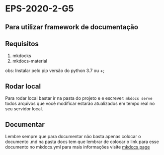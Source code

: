 # EPS-2020-2-G5

## Para utilizar framework de documentação

## Requisitos
1. mkdocks
2. mkdocs-material

obs: Instalar pelo pip versão do python 3.7 ou +;

## Rodar local   
Para rodar local bastar ir na pasta do projeto e e escrever: `mkdocs serve`
todos arquivos que você modificar estarão atualizados em tempo real no seu
servidor local.

## Documentar
Lembre sempre que para documentar não basta apenas colocar o documento .md na
pasta docs tem que lembrar de colocar o link para esse documento no mkdocs.yml
para mais informações visite [mkdocs page](https://www.mkdocs.org/)
